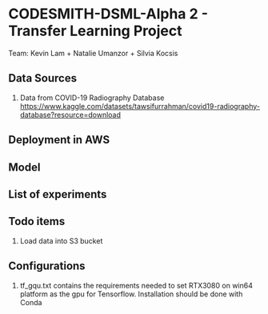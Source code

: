 # CODESMITH-DSML-Alpha 2 - Transfer Learning Project
Team: Kevin Lam + Natalie Umanzor + Silvia Kocsis


## Data Sources

1. Data from COVID-19 Radiography Database
https://www.kaggle.com/datasets/tawsifurrahman/covid19-radiography-database?resource=download

## Deployment in AWS

## Model

## List of experiments

## Todo items

1. Load data into S3 bucket

## Configurations

1. tf_gqu.txt contains the requirements needed to set RTX3080 on win64 platform as the gpu for Tensorflow. Installation should be done with Conda